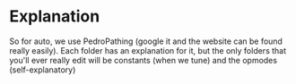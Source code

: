 # Explanation

So for auto, we use PedroPathing (google it and the website can be found really easily). 
Each folder has an explanation for it, but the only folders that you'll ever really edit will be constants
(when we tune) and the opmodes (self-explanatory) 